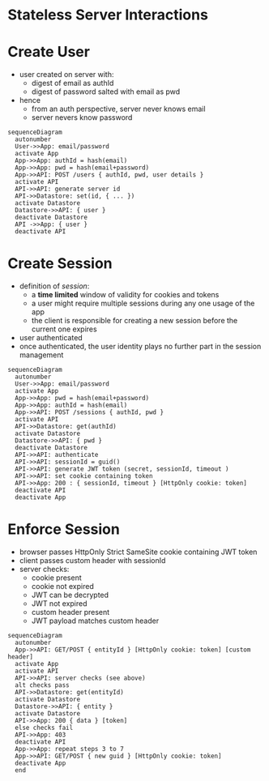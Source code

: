 # Stateless Server Interactions

# Create User
* user created on server with:
    * digest of email as authId
    * digest of password salted with email as pwd
* hence
    * from an auth perspective, server never knows email
    * server nevers know password
    
```mermaid
sequenceDiagram
  autonumber
  User->>App: email/password
  activate App
  App->>App: authId = hash(email)
  App->>App: pwd = hash(email+password)
  App->>API: POST /users { authId, pwd, user details }
  activate API
  API->>API: generate server id
  API->>Datastore: set(id, { ... })
  activate Datastore
  Datastore->>API: { user }
  deactivate Datastore
  API ->>App: { user }
  deactivate API
```  


# Create Session
* definition of _session_:
  * a **time limited** window of validity for cookies and tokens
  * a user might require multiple sessions during any one usage of the app
  * the client is responsible for creating a new session before the current one expires
* user authenticated
* once authenticated, the user identity plays no further part in the session management

```mermaid
sequenceDiagram
  autonumber
  User->>App: email/password
  activate App
  App->>App: pwd = hash(email+password)
  App->>App: authId = hash(email)
  App->>API: POST /sessions { authId, pwd }
  activate API
  API->>Datastore: get(authId)
  activate Datastore
  Datastore->>API: { pwd }
  deactivate Datastore
  API->>API: authenticate
  API->>API: sessionId = guid()
  API->>API: generate JWT token (secret, sessionId, timeout ) 
  API->>API: set cookie containing token
  API->>App: 200 : { sessionId, timeout } [HttpOnly cookie: token]
  deactivate API
  deactivate App
```

# Enforce Session
* browser passes HttpOnly Strict SameSite cookie containing JWT token
* client passes custom header with sessionId
* server checks:
  * cookie present
  * cookie not expired
  * JWT can be decrypted
  * JWT not expired 
  * custom header present  
  * JWT payload matches custom header
    
```mermaid
sequenceDiagram
  autonumber
  App->>API: GET/POST { entityId } [HttpOnly cookie: token] [custom header]
  activate App
  activate API
  API->>API: server checks (see above)
  alt checks pass
  API->>Datastore: get(entityId)
  activate Datastore
  Datastore->>API: { entity }
  activate Datastore
  API->>App: 200 { data } [token]
  else checks fail
  API->>App: 403
  deactivate API
  App->>App: repeat steps 3 to 7
  App->>API: GET/POST { new guid } [HttpOnly cookie: token]
  deactivate App
  end
```
